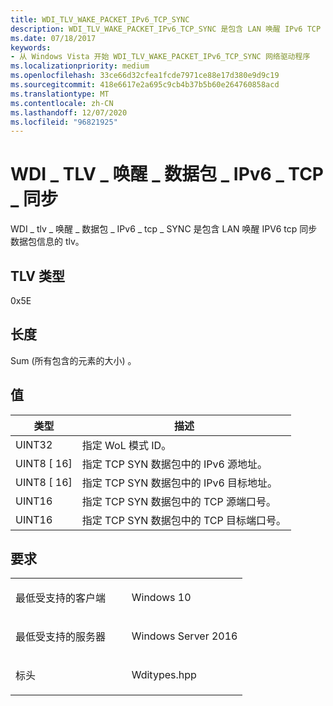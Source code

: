 ```yaml
---
title: WDI_TLV_WAKE_PACKET_IPv6_TCP_SYNC
description: WDI_TLV_WAKE_PACKET_IPv6_TCP_SYNC 是包含 LAN 唤醒 IPv6 TCP 同步数据包信息的 TLV。
ms.date: 07/18/2017
keywords:
- 从 Windows Vista 开始 WDI_TLV_WAKE_PACKET_IPv6_TCP_SYNC 网络驱动程序
ms.localizationpriority: medium
ms.openlocfilehash: 33ce66d32cfea1fcde7971ce88e17d380e9d9c19
ms.sourcegitcommit: 418e6617e2a695c9cb4b37b5b60e264760858acd
ms.translationtype: MT
ms.contentlocale: zh-CN
ms.lasthandoff: 12/07/2020
ms.locfileid: "96821925"
---
```

# <a name="wdi_tlv_wake_packet_ipv6_tcp_sync"></a>WDI \_ TLV \_ 唤醒 \_ 数据包 \_ IPv6 \_ TCP \_ 同步


WDI \_ tlv \_ 唤醒 \_ 数据包 \_ IPv6 \_ tcp \_ SYNC 是包含 LAN 唤醒 IPV6 tcp 同步数据包信息的 tlv。

## <a name="tlv-type"></a>TLV 类型


0x5E

## <a name="length"></a>长度


Sum (所有包含的元素的大小) 。

## <a name="values"></a>值


| 类型        | 描述                                                      |
|-------------|------------------------------------------------------------------|
| UINT32      | 指定 WoL 模式 ID。                                    |
| UINT8 \[ 16\] | 指定 TCP SYN 数据包中的 IPv6 源地址。         |
| UINT8 \[ 16\] | 指定 TCP SYN 数据包中的 IPv6 目标地址。    |
| UINT16      | 指定 TCP SYN 数据包中的 TCP 源端口号。      |
| UINT16      | 指定 TCP SYN 数据包中的 TCP 目标端口号。 |

 

<a name="requirements"></a>要求
------------

<table>
<colgroup>
<col width="50%" />
<col width="50%" />
</colgroup>
<tbody>
<tr class="odd">
<td><p>最低受支持的客户端</p></td>
<td><p>Windows 10</p></td>
</tr>
<tr class="even">
<td><p>最低受支持的服务器</p></td>
<td><p>Windows Server 2016</p></td>
</tr>
<tr class="odd">
<td><p>标头</p></td>
<td>Wditypes.hpp</td>
</tr>
</tbody>
</table>

 

 




